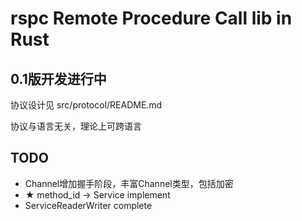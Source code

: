 # rspc Remote Procedure Call lib in Rust

## 0.1版开发进行中

协议设计见 src/protocol/README.md

协议与语言无关，理论上可跨语言

## TODO

* Channel增加握手阶段，丰富Channel类型，包括加密
* ★ method_id -> Service implement
* ServiceReaderWriter complete

